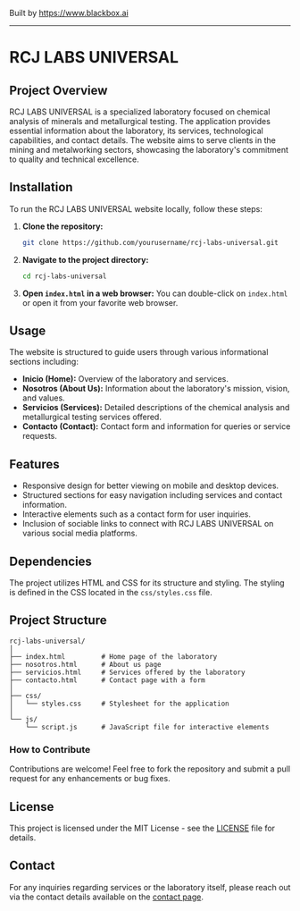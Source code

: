 
Built by https://www.blackbox.ai

---

# RCJ LABS UNIVERSAL

## Project Overview
RCJ LABS UNIVERSAL is a specialized laboratory focused on chemical analysis of minerals and metallurgical testing. The application provides essential information about the laboratory, its services, technological capabilities, and contact details. The website aims to serve clients in the mining and metalworking sectors, showcasing the laboratory's commitment to quality and technical excellence.

## Installation
To run the RCJ LABS UNIVERSAL website locally, follow these steps:

1. **Clone the repository:**
   ```bash
   git clone https://github.com/yourusername/rcj-labs-universal.git
   ```

2. **Navigate to the project directory:**
   ```bash
   cd rcj-labs-universal
   ```

3. **Open `index.html` in a web browser:**
   You can double-click on `index.html` or open it from your favorite web browser.

## Usage
The website is structured to guide users through various informational sections including:
- **Inicio (Home):** Overview of the laboratory and services.
- **Nosotros (About Us):** Information about the laboratory's mission, vision, and values.
- **Servicios (Services):** Detailed descriptions of the chemical analysis and metallurgical testing services offered.
- **Contacto (Contact):** Contact form and information for queries or service requests.

## Features
- Responsive design for better viewing on mobile and desktop devices.
- Structured sections for easy navigation including services and contact information.
- Interactive elements such as a contact form for user inquiries.
- Inclusion of sociable links to connect with RCJ LABS UNIVERSAL on various social media platforms.

## Dependencies
The project utilizes HTML and CSS for its structure and styling. The styling is defined in the CSS located in the `css/styles.css` file.

## Project Structure
```
rcj-labs-universal/
│
├── index.html         # Home page of the laboratory
├── nosotros.html      # About us page
├── servicios.html     # Services offered by the laboratory
├── contacto.html      # Contact page with a form
│
├── css/
│   └── styles.css     # Stylesheet for the application
│
└── js/
    └── script.js      # JavaScript file for interactive elements
```

### How to Contribute
Contributions are welcome! Feel free to fork the repository and submit a pull request for any enhancements or bug fixes.

## License
This project is licensed under the MIT License - see the [LICENSE](LICENSE) file for details.

## Contact
For any inquiries regarding services or the laboratory itself, please reach out via the contact details available on the [contact page](contacto.html).